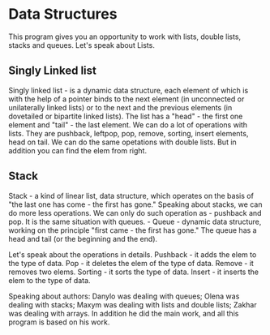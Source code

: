 # Data Structures
This program gives you an opportunity to work with lists, double lists, stacks and queues. Let's speak about Lists.

## Singly Linked list

Singly linked list - is a dynamic data structure, each element of which is with the help of a pointer binds to the next element (in unconnected or unilaterally linked lists) or to the next and the previous elements (in dovetailed or bipartite linked lists). The list has a "head" - the first one element and "tail" - the last element. We can do a lot of operations with lists. They are pushback, leftpop, pop, remove, sorting, insert elements, head on tail.
We can do the same opetations with double lists. But in addition you can find the elem from right.

## Stack

Stack - a kind of linear list, data structure, which operates on the basis of "the last one has come - the first has gone." Speaking about stacks, we can do more less operations. We can only do such operation as - pushback and pop.
It is the same situation with queues. - Queue - dynamic data structure, working on the principle "first came - the first has gone." The queue has a head and tail (or the beginning and the end).

Let's speak about the operations in details. Pushback - it adds the elem to the type of data. Pop - it deletes the elem of the type of data. Remove - it removes two elems. Sorting - it sorts the type of data. Insert - it inserts the elem to the type of data.

Speaking about authors: Danylo was dealing with queues; Olena was dealing with stacks; Maxym was dealing with lists and double lists; Zakhar was dealing with arrays. In addition he did the main work, and all this program is based on his work.
